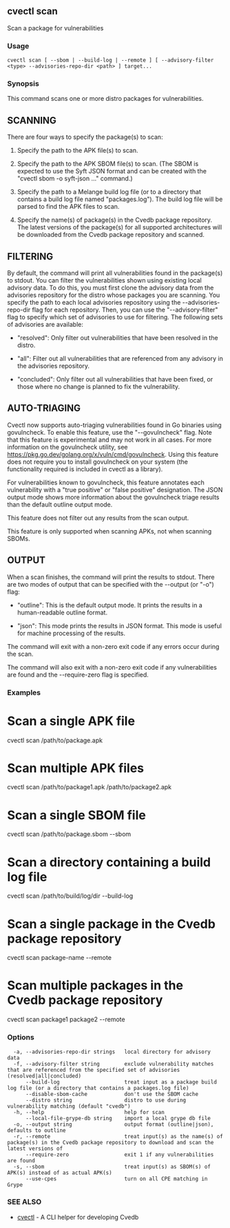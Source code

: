 ## cvectl scan

Scan a package for vulnerabilities

### Usage

```
cvectl scan [ --sbom | --build-log | --remote ] [ --advisory-filter <type> --advisories-repo-dir <path> ] target...
```

### Synopsis

This command scans one or more distro packages for vulnerabilities.

## SCANNING

There are four ways to specify the package(s) to scan:

1. Specify the path to the APK file(s) to scan.

2. Specify the path to the APK SBOM file(s) to scan. (The SBOM is expected to
   use the Syft JSON format and can be created with the "cvectl sbom -o
   syft-json ..." command.)

3. Specify the path to a Melange build log file (or to a directory that
   contains a build log file named "packages.log"). The build log file will be
   parsed to find the APK files to scan.

4. Specify the name(s) of package(s) in the Cvedb package repository. The
   latest versions of the package(s) for all supported architectures will be
   downloaded from the Cvedb package repository and scanned.

## FILTERING

By default, the command will print all vulnerabilities found in the package(s)
to stdout. You can filter the vulnerabilities shown using existing local
advisory data. To do this, you must first clone the advisory data from the
advisories repository for the distro whose packages you are scanning. You
specify the path to each local advisories repository using the
--advisories-repo-dir flag for each repository. Then, you can use the
"--advisory-filter" flag to specify which set of advisories to use for
filtering. The following sets of advisories are available:

- "resolved": Only filter out vulnerabilities that have been resolved in the
  distro.

- "all": Filter out all vulnerabilities that are referenced from any advisory
  in the advisories repository.

- "concluded": Only filter out all vulnerabilities that have been fixed, or those
  where no change is planned to fix the vulnerability.

## AUTO-TRIAGING

Cvectl now supports auto-triaging vulnerabilities found in Go binaries using
govulncheck. To enable this feature, use the "--govulncheck" flag. Note that
this feature is experimental and may not work in all cases. For more
information on the govulncheck utility, see
https://pkg.go.dev/golang.org/x/vuln/cmd/govulncheck. Using this feature does
not require you to install govulncheck on your system (the functionality
required is included in cvectl as a library).

For vulnerabilities known to govulncheck, this feature annotates each
vulnerability with a "true positive" or "false positive" designation. The JSON
output mode shows more information about the govulncheck triage results than
the default outline output mode.

This feature does not filter out any results from the scan output.

This feature is only supported when scanning APKs, not when scanning SBOMs.

## OUTPUT

When a scan finishes, the command will print the results to stdout. There are
two modes of output that can be specified with the --output (or "-o") flag:

- "outline": This is the default output mode. It prints the results in a
  human-readable outline format.

- "json": This mode prints the results in JSON format. This mode is useful for
  machine processing of the results.

The command will exit with a non-zero exit code if any errors occur during the
scan.

The command will also exit with a non-zero exit code if any vulnerabilities are
found and the --require-zero flag is specified.



### Examples


# Scan a single APK file
cvectl scan /path/to/package.apk

# Scan multiple APK files
cvectl scan /path/to/package1.apk /path/to/package2.apk

# Scan a single SBOM file
cvectl scan /path/to/package.sbom --sbom

# Scan a directory containing a build log file
cvectl scan /path/to/build/log/dir --build-log

# Scan a single package in the Cvedb package repository
cvectl scan package-name --remote

# Scan multiple packages in the Cvedb package repository
cvectl scan package1 package2 --remote


### Options

```
  -a, --advisories-repo-dir strings   local directory for advisory data
  -f, --advisory-filter string        exclude vulnerability matches that are referenced from the specified set of advisories (resolved|all|concluded)
      --build-log                     treat input as a package build log file (or a directory that contains a packages.log file)
      --disable-sbom-cache            don't use the SBOM cache
      --distro string                 distro to use during vulnerability matching (default "cvedb")
  -h, --help                          help for scan
      --local-file-grype-db string    import a local grype db file
  -o, --output string                 output format (outline|json), defaults to outline
  -r, --remote                        treat input(s) as the name(s) of package(s) in the Cvedb package repository to download and scan the latest versions of
      --require-zero                  exit 1 if any vulnerabilities are found
  -s, --sbom                          treat input(s) as SBOM(s) of APK(s) instead of as actual APK(s)
      --use-cpes                      turn on all CPE matching in Grype
```

### SEE ALSO

* [cvectl](cvectl.md)	 - A CLI helper for developing Cvedb

